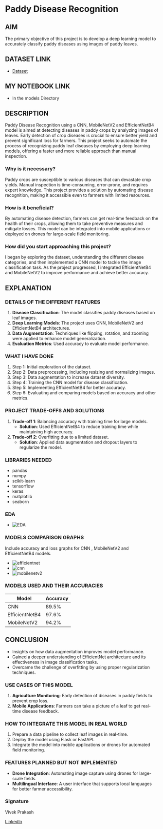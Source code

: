 # Paddy Disease Recognition

## AIM
The primary objective of this project is to develop a deep learning model to accurately classify paddy diseases using images of paddy leaves.

## DATASET LINK
- [Dataset](https://www.kaggle.com/datasets/ikkiocean/paddy-disease-dataset)

## MY NOTEBOOK LINK
- In the models Directory

## DESCRIPTION
Paddy Disease Recognition using a CNN, MobileNetV2 and EfficientNetB4 model is aimed at detecting diseases in paddy crops by analyzing images of leaves. Early detection of crop diseases is crucial to ensure better yield and prevent significant loss for farmers. This project seeks to automate the process of recognizing paddy leaf diseases by employing deep learning models, offering a faster and more reliable approach than manual inspection.

### Why is it necessary?
Paddy crops are susceptible to various diseases that can devastate crop yields. Manual inspection is time-consuming, error-prone, and requires expert knowledge. This project provides a solution by automating disease recognition, making it accessible even to farmers with limited resources.

### How is it beneficial?
By automating disease detection, farmers can get real-time feedback on the health of their crops, allowing them to take preventive measures and mitigate losses. This model can be integrated into mobile applications or deployed on drones for large-scale field monitoring.

### How did you start approaching this project?
I began by exploring the dataset, understanding the different disease categories, and then implemented a CNN model to tackle the image classification task. As the project progressed, I integrated EfficientNetB4 and MobileNetV2 to improve performance and achieve better accuracy.

## EXPLANATION

### DETAILS OF THE DIFFERENT FEATURES
1. **Disease Classification**: The model classifies paddy diseases based on leaf images.
2. **Deep Learning Models**: The project uses CNN, MobileNetV2 and EfficientNetB4 architectures.
3. **Data Augmentation**: Techniques like flipping, rotation, and zooming were applied to enhance model generalization.
4. **Evaluation Metrics**: Used accuracy to evaluate model performance.

### WHAT I HAVE DONE
1. Step 1: Initial exploration of the dataset.
2. Step 2: Data preprocessing, including resizing and normalizing images.
3. Step 3: Data augmentation to increase dataset diversity.
4. Step 4: Training the CNN model for disease classification.
5. Step 5: Implementing EfficientNetB4 for better accuracy.
6. Step 6: Evaluating and comparing models based on accuracy and other metrics.

### PROJECT TRADE-OFFS AND SOLUTIONS
1. **Trade-off 1**: Balancing accuracy with training time for large models.
   - **Solution**: Used EfficientNetB4 to reduce training time while maintaining high accuracy.
2. **Trade-off 2**: Overfitting due to a limited dataset.
   - **Solution**: Applied data augmentation and dropout layers to regularize the model.

### LIBRARIES NEEDED
- pandas
- numpy
- scikit-learn
- tensorflow
- keras
- matplotlib
- seaborn

### EDA

- ![EDA](./Image/newplot.png)

### MODELS COMPARISON GRAPHS 
Include accuracy and loss graphs for CNN , MobileNetV2 and EfficientNetB4 models.

- ![efficientnet](./Image/efficient2.png)
- ![cnn](./Image/output.png)
- ![mobilenetv2](./Image/mobilev2.png)

### MODELS USED AND THEIR ACCURACIES
| Model           | Accuracy 
|-----------------|----------
| CNN             | 89.5%      
| EfficientNetB4  | 97.6%   
| MobileNetV2     | 94.2%


## CONCLUSION

- Insights on how data augmentation improves model performance.
- Gained a deeper understanding of EfficientNet architecture and its effectiveness in image classification tasks.
- Overcame the challenge of overfitting by using proper regularization techniques.

### USE CASES OF THIS MODEL
1. **Agriculture Monitoring**: Early detection of diseases in paddy fields to prevent crop loss.
2. **Mobile Applications**: Farmers can take a picture of a leaf to get real-time disease feedback.

### HOW TO INTEGRATE THIS MODEL IN REAL WORLD
1. Prepare a data pipeline to collect leaf images in real-time.
2. Deploy the model using Flask or FastAPI.
3. Integrate the model into mobile applications or drones for automated field monitoring.

### FEATURES PLANNED BUT NOT IMPLEMENTED
- **Drone Integration**: Automating image capture using drones for large-scale fields.
- **Multilingual Interface**: A user interface that supports local languages for better farmer accessibility.

### Signature
Vivek Prakash

[LinkedIn](https://www.linkedin.com/in/vivek-prakash-b46830283/)
